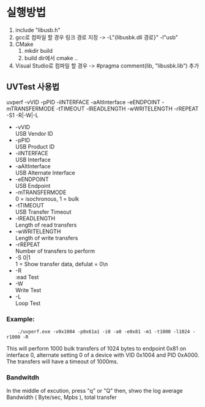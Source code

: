 # 실행방법
1. include "libusb.h"
2. gcc로 컴파일 할 경우 링크 경로 지정 -> -L"{libusbk.dll 경로}" -l"usb"
3. CMake
    1. mkdir build
    2. build dir에서 cmake ..
4. Visual Studio로 컴파일 할 경우 ->  #pragma comment(lib, "libusbk.lib") 추가

## UVTest 사용법

uvperf -vVID -pPID -iINTERFACE -aAltInterface -eENDPOINT -mTRANSFERMODE -tTIMEOUT -lREADLENGTH -wWRITELENGTH -rREPEAT -S1 -R|-W|-L
*   -vVID<br/>           USB Vendor ID
*   -pPID<br/>           USB Product ID
*   -iINTERFACE<br>      USB Interface
*   -aAltInterface<br>   USB Alternate Interface
*   -eENDPOINT<br>       USB Endpoint
*   -mTRANSFERMODE<br>   0 = isochronous, 1 = bulk
*   -tTIMEOUT<br>        USB Transfer Timeout
*   -lREADLENGTH<br>     Length of read transfers
*   -wWRITELENGTH<br>    Length of write transfers
*   -rREPEAT<br>         Number of transfers to perform
*   -S 0|1<br>           1 = Show transfer data, defulat = 0\n
*   -R <br>              :ead Test
*   -W <br>              Write Test
*   -L <br>              Loop Test

### Example:

        ./uvperf.exe -v0x1004 -p0x61a1 -i0 -a0 -e0x81 -m1 -t1000 -l1024 -r1000 -R

This will perform 1000 bulk transfers of 1024 bytes to endpoint 0x81
on interface 0, alternate setting 0 of a device with VID 0x1004 and PID 0xA000.
The transfers will have a timeout of 1000ms.

### Bandwitdh

In the middle of excution, press "q" or "Q" then, shwo the log average Bandwidth ( Byte/sec, Mpbs ), total transfer
